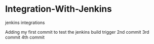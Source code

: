 # Integration-With-Jenkins
jenkins integrations

Adding my first commit to test the jenkins build trigger
2nd commit
3rd commit
4th commit
